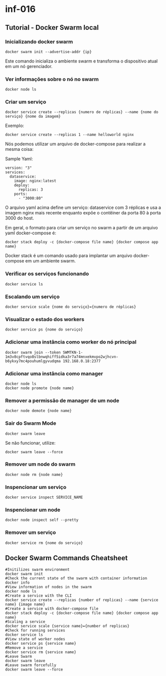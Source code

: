 # inf-016

## Tutorial - Docker Swarm local

### Inicializando docker swarm 

```
docker swarm init --advertise-addr {ip}
```

Este comando inicializa o ambiente swarm e transforma o dispositivo atual em um nó gerenciador.

### Ver informações sobre o nó no swarm 

```
docker node ls
```

### Criar um serviço

```
docker service create --replicas {numero de réplicas} --name {nome do serviço} {nome da imagem}
```

Exemplo: 

```
docker service create --replicas 1 --name helloworld nginx
```

Nós podemos utilizar um arquivo de docker-compose para realizar a mesma coisa: 

Sample Yaml:
```
version: "3"
services:
  dataservice:
    image: nginx:latest
    deploy:
      replicas: 3
    ports:
      - "3000:80"
```

O arquivo yaml acima define um serviço: dataservice com 3 réplicas e usa a imagem nginx mais recente enquanto expõe o contêiner da porta 80 à porta 3000 do host.

Em geral, o formato para criar um serviço no swarm a partir de um arquivo yaml docker-compose é:

```
docker stack deploy -c {docker-compose file name} {docker compose app name}
```

Docker stack é um comando usado para implantar um arquivo docker-compose em um ambiente swarm.

### Verificar os serviços funcionando

```
docker service ls 
```

### Escalando um serviço

```
docker service scale {nome do serviço}={numero de réplicas}
```

### Visualizar o estado dos workers

```
docker service ps {nome do serviço}
```

### Adicionar uma instância como worker do nó principal
```
docker swarm join --token SWMTKN-1-1m3v8cpftvqo8slbnwqhiff5idka3r7a74mnxekmvpo2wjhcvn-b6ykxy7mc4pouhumlgyvudqma 192.168.0.18:2377
```
### Adicionar uma instância como manager
```
docker node ls
docker node promote {node name}
```

### Remover a permissão de manager de um node
```
docker node demote {node name}
```

### Sair do Swarm Mode 

```
docker swarm leave
```

Se não funcionar, utilize:

```
docker swarm leave --force
```

### Remover um node do swarm

```
docker node rm {node name}
```

### Inspencionar um serviço
```
docker service inspect SERVICE_NAME
```

### Inspencionar um node
```
docker node inspect self --pretty
```

### Remover um serviço

```
docker service rm {nome do serviço}
```

## Docker Swarm Commands Cheatsheet 

```
#Initilizes swarm environment 
docker swarm init 
#Check the current state of the swarm with container information
docker info 
#View information of nodes in the swarm 
docker node ls 
#Create a service with the CLI
docker service create --replicas {number of replicas} --name {service name} {image name} 
#Create a service with docker-compose file
docker stack deploy -c {docker-compose file name} {docker compose app name} 
#Scaling a service
docker service scale {service name}={number of replicas}
#Check for running services 
docker service ls
#View state of worker nodes
docker service ps {service name}
#Remove a service
docker service rm {service name}
#Leave Swarm 
docker swarm leave 
#Leave swarm forcefully 
docker swarm leave --force
```

